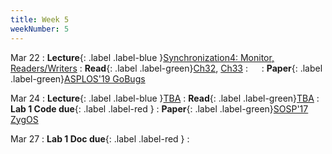 ```yaml
---
title: Week 5
weekNumber: 5
---
```


Mar 22
: **Lecture**{: .label .label-blue }[Synchronization4: Monitor, Readers/Writers](#)
    : **Read**{: .label .label-green}[Ch32](https://pages.cs.wisc.edu/~remzi/OSTEP/threads-bugs.pdf), [Ch33](https://pages.cs.wisc.edu/~remzi/OSTEP/threads-events.pdf)
: &emsp;
    : **Paper**{: .label .label-green}[ASPLOS'19 GoBugs](https://dl.acm.org/doi/10.1145/3297858.3304069)

Mar 24
: **Lecture**{: .label .label-blue }[TBA](#)
    : **Read**{: .label .label-green}[TBA](#)
: **Lab 1 Code due**{: .label .label-red }
    : **Paper**{: .label .label-green}[SOSP'17 ZygOS](https://dl.acm.org/doi/10.1145/3132747.3132780)

Mar 27
: **Lab 1 Doc due**{: .label .label-red }
    : &emsp;
